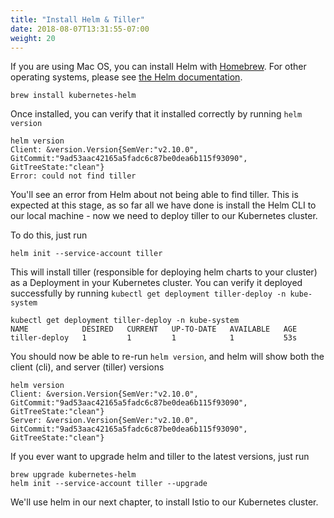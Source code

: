 ```yaml
---
title: "Install Helm & Tiller"
date: 2018-08-07T13:31:55-07:00
weight: 20
---
```


If you are using Mac OS, you can install Helm with [Homebrew](https://brew.sh/).
For other operating systems, please see [the Helm documentation](https://github.com/helm/helm/blob/master/docs/install.md).

```
brew install kubernetes-helm
```

Once installed, you can verify that it installed correctly by running `helm version`

```
helm version
Client: &version.Version{SemVer:"v2.10.0", GitCommit:"9ad53aac42165a5fadc6c87be0dea6b115f93090", GitTreeState:"clean"}
Error: could not find tiller
```

You'll see an error from Helm about not being able to find tiller. This is expected at this stage, as so far all we have done is install the Helm CLI to our local machine - now we need to deploy tiller to our Kubernetes cluster.

To do this, just run

```
helm init --service-account tiller
```

This will install tiller (responsible for deploying helm charts to your cluster) as a Deployment in your Kubernetes cluster. You can verify it deployed successfully by running `kubectl get deployment tiller-deploy -n kube-system`

```
kubectl get deployment tiller-deploy -n kube-system
NAME            DESIRED   CURRENT   UP-TO-DATE   AVAILABLE   AGE
tiller-deploy   1         1         1            1           53s
```

You should now be able to re-run `helm version`, and helm will show both the client (cli), and server (tiller) versions

```
helm version
Client: &version.Version{SemVer:"v2.10.0", GitCommit:"9ad53aac42165a5fadc6c87be0dea6b115f93090", GitTreeState:"clean"}
Server: &version.Version{SemVer:"v2.10.0", GitCommit:"9ad53aac42165a5fadc6c87be0dea6b115f93090", GitTreeState:"clean"}
```

If you ever want to upgrade helm and tiller to the latest versions, just run

```
brew upgrade kubernetes-helm
helm init --service-account tiller --upgrade
```

We'll use helm in our next chapter, to install Istio to our Kubernetes cluster.